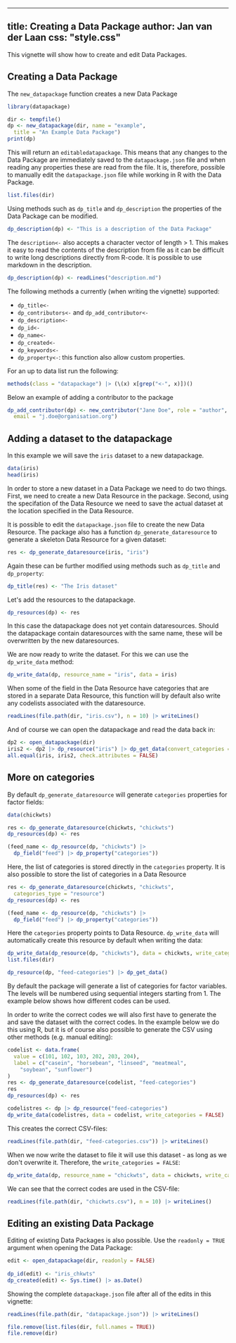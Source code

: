 <!--
%\VignetteEngine{simplermarkdown::mdweave_to_html}
%\VignetteIndexEntry{Creating a Data Package}
-->

---
title: Creating a Data Package
author: Jan van der Laan
css: "style.css"
---

This vignette will show how to create and edit Data Packages.

## Creating a Data Package

The `new_datapackage` function creates a new Data Package

```{.R #n1}
library(datapackage)

dir <- tempfile()
dp <- new_datapackage(dir, name = "example", 
  title = "An Example Data Package")
print(dp)
```
This will return an `editabledatapackage`. This means that any changes to the
Data Package are immediately saved to the `datapackage.json` file and when
reading any properties these are read from the file. It is, therefore, possible
to manually edit the `datapackage.json` file while working in R with the Data
Package. 

```{.R #n2}
list.files(dir)
```

Using methods such as `dp_title` and `dp_description` the properties of the Data
Package can be modified.

```{.R #n3}
dp_description(dp) <- "This is a description of the Data Package"
```
The `description<-` also accepts a character vector of length > 1. This makes it
easy to read the contents of the description from file as it can be difficult to
write long descriptions directly from R-code. It is possible to use markdown in
the description.
```{.R #n4 eval=FALSE}
dp_description(dp) <- readLines("description.md")
```

The following methods a currently (when writing the vignette) supported:

- `dp_title<-`
- `dp_contributors<-` and `dp_add_contributor<-`
- `dp_description<-`
- `dp_id<-`
- `dp_name<-`
- `dp_created<-`
- `dp_keywords<-`
- `dp_property<-`: this function also allow custom properties.

For an up to data list run the following:

```[.R #n5}
methods(class = "datapackage") |> (\(x) x[grep("<-", x)])()
```
Below an example of adding a contributor to the package
```{.R #n6}
dp_add_contributor(dp) <- new_contributor("Jane Doe", role = "author",
  email = "j.doe@organisation.org")
```


## Adding a dataset to the datapackage

In this example we will save the `iris` dataset to a new datapackage.
```{.R #a1}
data(iris)
head(iris)
```

In order to store a new dataset in a Data Package we need to do two things.
First, we need to create a new Data Resource in the package. Second, using the
specifation of the Data Resource we need to save the actual dataset at the
location specified in the Data Resource.

It is possible to edit the `datapackage.json` file to create the new
Data Resource. The package also has a function `dp_generate_dataresource` to
generate a skeleton Data Resource for a given dataset:
```{.R #a10}
res <- dp_generate_dataresource(iris, "iris") 
```
Again these can be further modified using methods such as `dp_title` and
`dp_property`:
```{.R #a30}
dp_title(res) <- "The Iris dataset"
```

Let's add the resources to the datapackage.
```{.R #a40}
dp_resources(dp) <- res
```
In this case the datapackage does not yet contain dataresources. Should the
datapackage contain dataresources with the same name, these will be overwritten
by the new dataresources.

We are now ready to write the dataset. For this we can use the `dp_write_data`
method:
```{.R #a50}
dp_write_data(dp, resource_name = "iris", data = iris)
```
When some of the field in the Data Resource have categories that are stored in
a separate Data Resource, this function will by default also write any
codelists associated with the dataresource.

```{.R #a60}
readLines(file.path(dir, "iris.csv"), n = 10) |> writeLines()
```

And of course we can open the datapackage and read the data back in:
```{.R #a70}
dp2 <- open_datapackage(dir)
iris2 <- dp2 |> dp_resource("iris") |> dp_get_data(convert_categories = "to_factor")
all.equal(iris, iris2, check.attributes = FALSE)
```


## More on categories

By default `dp_generate_dataresource` will generate `categories` properties for
factor fields:

```{.R #c00}
data(chickwts)

res <- dp_generate_dataresource(chickwts, "chickwts") 
dp_resources(dp) <- res

(feed_name <- dp_resource(dp, "chickwts") |> 
  dp_field("feed") |> dp_property("categories"))
```

Here, the list of categories is stored directly in the `categories` property. It
is also possible to store the list of categories in a Data Resource

```{.R #c01}
res <- dp_generate_dataresource(chickwts, "chickwts", 
  categories_type = "resource") 
dp_resources(dp) <- res

(feed_name <- dp_resource(dp, "chickwts") |> 
  dp_field("feed") |> dp_property("categories"))
```
Here the `categories` property points to Data Resource. `dp_write_data` will
automatically create this resource by default when writing the data:

```{.R #c02}
dp_write_data(dp_resource(dp, "chickwts"), data = chickwts, write_categories = TRUE)
list.files(dir)

dp_resource(dp, "feed-categories") |> dp_get_data()
```

By default the package will generate a list of categories for factor variables.
The levels will be numbered using sequential integers starting from 1. The
example below shows how different codes can be used. 

In order to write the correct codes we will also first have to generate the and
save the dataset with the correct codes. In the example below we do this using
R, but it is of course also possible to generate the CSV using other methods
(e.g. manual editing):
```{.R #c10}
codelist <- data.frame(
  value = c(101, 102, 103, 202, 203, 204),
  label = c("casein", "horsebean", "linseed", "meatmeal", 
    "soybean", "sunflower")
)
res <- dp_generate_dataresource(codelist, "feed-categories")
res
dp_resources(dp) <- res

codelistres <- dp |> dp_resource("feed-categories")
dp_write_data(codelistres, data = codelist, write_categories = FALSE)
```
This creates the correct CSV-files:

```{.R #c20}
readLines(file.path(dir, "feed-categories.csv")) |> writeLines()
```
When we now write the dataset to file it will use this dataset - as long as we
don't overwrite it. Therefore, the `write_categories = FALSE`: 
```{.R #c30}
dp_write_data(dp, resource_name = "chickwts", data = chickwts, write_categories = FALSE)
```
We can see that the correct codes are used in the CSV-file:
```{.R #c40}
readLines(file.path(dir, "chickwts.csv"), n = 10) |> writeLines()
```


## Editing an existing Data Package

Editing of existing Data Packages is also possible. Use the `readonly = TRUE`
argument when opening the Data Package:

```{.R #e00}
edit <- open_datapackage(dir, readonly = FALSE)
 
dp_id(edit) <- "iris_chkwts"
dp_created(edit) <- Sys.time() |> as.Date()
```

Showing the complete `datapackage.json` file after all of the edits in this
vignette:
```{.R #e10}
readLines(file.path(dir, "datapackage.json")) |> writeLines()
```


```{.R #cleanup echo=FALSE results=FALSE}
file.remove(list.files(dir, full.names = TRUE)) 
file.remove(dir)
```


